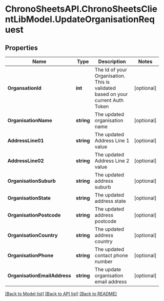 
# ChronoSheetsAPI.ChronoSheetsClientLibModel.UpdateOrganisationRequest

## Properties

Name | Type | Description | Notes
------------ | ------------- | ------------- | -------------
**OrgansationId** | **int** | The Id of your Organisation.  This is validated based on your current Auth Token | [optional] 
**OrganisationName** | **string** | The updated organisation name | [optional] 
**AddressLine01** | **string** | The updated Address Line 1 value | [optional] 
**AddressLine02** | **string** | The updated Address Line 2 value | [optional] 
**OrganisationSuburb** | **string** | The updated address suburb | [optional] 
**OrganisationState** | **string** | The updated address state | [optional] 
**OrganisationPostcode** | **string** | The updated address postcode | [optional] 
**OrganisationCountry** | **string** | The updated address country | [optional] 
**OrganisationPhone** | **string** | The updated contact phone number | [optional] 
**OrganisationEmailAddress** | **string** | The update organisation email address | [optional] 

[[Back to Model list]](../README.md#documentation-for-models)
[[Back to API list]](../README.md#documentation-for-api-endpoints)
[[Back to README]](../README.md)

